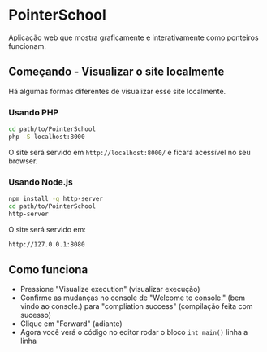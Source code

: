 # PointerSchool

Aplicação web que mostra graficamente e interativamente como ponteiros funcionam.

## Começando - Visualizar o site localmente
Há algumas formas diferentes de visualizar esse site localmente.

### Usando PHP
```bash
cd path/to/PointerSchool
php -S localhost:8000
```
O site será servido em `http://localhost:8000/` e ficará acessível no seu browser.

### Usando Node.js
```bash
npm install -g http-server
cd path/to/PointerSchool
http-server
```

O site será servido em:
```bash
http://127.0.0.1:8080
```

## Como funciona
- Pressione "Visualize execution" (visualizar execução)
- Confirme as mudanças no console de "Welcome to console." (bem vindo ao console.) para "compliation success" (compilação feita com sucesso) 
- Clique em "Forward" (adiante)
- Agora você verá o código no editor rodar o bloco `int main()` linha a linha

